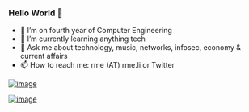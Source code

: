 ### Hello World 👋

- 🔭 I’m on fourth year of Computer Engineering
- 🌱 I’m currently learning anything tech
- 💬 Ask me about technology, music, networks, infosec, economy & current affairs
- 📫 How to reach me: rme (AT) rme.li or Twitter


[![image](https://user-images.githubusercontent.com/6007737/87256809-0d918300-c496-11ea-83d1-352f4e14b5b3.png)](https://twitter.com/rme)

[![image](https://user-images.githubusercontent.com/6007737/87256813-12563700-c496-11ea-81fe-153a4da857d0.png)](https://rme.li)
